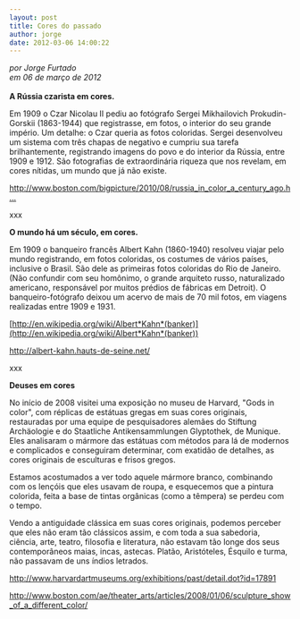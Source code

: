 ```yaml
---
layout: post
title: Cores do passado
author: jorge
date: 2012-03-06 14:00:22
---
```

*por Jorge Furtado*\
*em 06 de março de 2012*\
\
**A Rússia czarista em cores.**

Em 1909 o Czar Nicolau II pediu ao fotógrafo Sergei Mikhailovich Prokudin-Gorskii (1863-1944) que registrasse, em fotos, o interior do seu grande império. Um detalhe: o Czar queria as fotos coloridas. Sergei desenvolveu um sistema com três chapas de negativo e cumpriu sua tarefa brilhantemente, registrando imagens do povo e do interior da Rússia, entre 1909 e 1912. São fotografias de extraordinária riqueza que nos revelam, em cores nítidas, um mundo que já não existe.

<http://www.boston.com/bigpicture/2010/08/russia_in_color_a_century_ago.h...>

[](http://www.boston.com/bigpicture/2010/08/russia_in_color_a_century_ago.h...)xxx

**O mundo há um século, em cores.**

Em 1909 o banqueiro francês Albert Kahn (1860-1940) resolveu viajar pelo mundo registrando, em fotos coloridas, os costumes de vários países, inclusive o Brasil. São dele as primeiras fotos coloridas do Rio de Janeiro. (Não confundir com seu homônimo, o grande arquiteto russo, naturalizado americano, responsável por muitos prédios de fábricas em Detroit). O banqueiro-fotógrafo deixou um acervo de mais de 70 mil fotos, em viagens realizadas entre 1909 e 1931.

[http://en.wikipedia.org/wiki/Albert*Kahn*(banker)](http://en.wikipedia.org/wiki/Albert*Kahn*(banker))

[](http://en.wikipedia.org/wiki/Albert*Kahn*(banker))<http://albert-kahn.hauts-de-seine.net/>

[](http://albert-kahn.hauts-de-seine.net/)xxx

**Deuses em cores**

No início de 2008 visitei uma exposição no museu de Harvard, "Gods in color", com réplicas de estátuas gregas em suas cores originais, restauradas por uma equipe de pesquisadores alemães do Stiftung Archäologie e do Staatliche Antikensammlungen Glyptothek, de Munique. Eles analisaram o mármore das estátuas com métodos para lá de modernos e complicados e conseguiram determinar, com exatidão de detalhes, as cores originais de esculturas e frisos gregos.

Estamos acostumados a ver todo aquele mármore branco, combinando com os lençóis que eles usavam de roupa, e esquecemos que a pintura colorida, feita a base de tintas orgânicas (como a têmpera) se perdeu com o tempo.

Vendo a antiguidade clássica em suas cores originais, podemos perceber que eles não eram tão clássicos assim, e com toda a sua sabedoria, ciência, arte, teatro, filosofia e literatura, não estavam tão longe dos seus contemporâneos maias, incas, astecas. Platão, Aristóteles, Ésquilo e turma, não passavam de uns índios letrados.

<http://www.harvardartmuseums.org/exhibitions/past/detail.dot?id=17891>

[]([]([]([](http://www.harvardartmuseums.org/exhibitions/past/detail.dot?id=17891)http://www.boston.com/ae/theater_arts/articles/2008/01/06/sculpture_show_of_a_different_color/)http://www.boston.com/ae/theater_arts/articles/2008/01/06/sculpture_show_of_a_different_color/)http://www.boston.com/ae/theater_arts/articles/2008/01/06/sculpture_show_of_a_different_color/)<http://www.boston.com/ae/theater_arts/articles/2008/01/06/sculpture_show_of_a_different_color/>